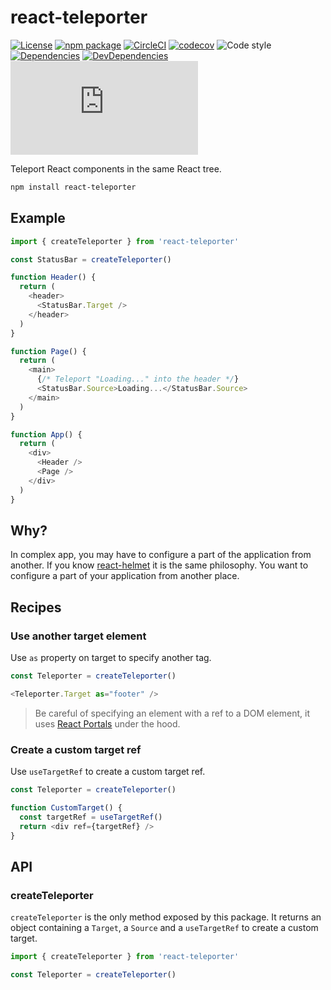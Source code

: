 # react-teleporter

[![License](https://img.shields.io/npm/l/react-teleporter.svg)](https://github.com/smooth-code/react-teleporter/blob/master/LICENSE)
[![npm package](https://img.shields.io/npm/v/react-teleporter/latest.svg)](https://www.npmjs.com/package/react-teleporter)
[![CircleCI](https://circleci.com/gh/smooth-code/react-teleporter/tree/master.svg?style=svg)](https://circleci.com/gh/smooth-code/react-teleporter/tree/master)
[![codecov](https://codecov.io/gh/smooth-code/react-teleporter/branch/master/graph/badge.svg)](https://codecov.io/gh/smooth-code/react-teleporter)
![Code style](https://img.shields.io/badge/code_style-prettier-ff69b4.svg)
[![Dependencies](https://img.shields.io/david/smooth-code/react-teleporter.svg)](https://david-dm.org/smooth-code/react-teleporter)
[![DevDependencies](https://img.shields.io/david/dev/smooth-code/react-teleporter.svg)](https://david-dm.org/smooth-code/react-teleporter?type=dev)
[![Small size](https://img.badgesize.io/https://unpkg.com/react-teleporter/dist/react-teleporter.min.js?compression=gzip)](https://unpkg.com/react-teleporter/dist/react-teleporter.min.js)

Teleport React components in the same React tree.

```bash
npm install react-teleporter
```

## Example

```js
import { createTeleporter } from 'react-teleporter'

const StatusBar = createTeleporter()

function Header() {
  return (
    <header>
      <StatusBar.Target />
    </header>
  )
}

function Page() {
  return (
    <main>
      {/* Teleport "Loading..." into the header */}
      <StatusBar.Source>Loading...</StatusBar.Source>
    </main>
  )
}

function App() {
  return (
    <div>
      <Header />
      <Page />
    </div>
  )
}
```

## Why?

In complex app, you may have to configure a part of the application from another. If you know [react-helmet](https://github.com/nfl/react-helmet) it is the same philosophy. You want to configure a part of your application from another place.

## Recipes

### Use another target element

Use `as` property on target to specify another tag.

```js
const Teleporter = createTeleporter()

<Teleporter.Target as="footer" />
```

> Be careful of specifying an element with a ref to a DOM element, it uses [React Portals](https://reactjs.org/docs/portals.html) under the hood.

### Create a custom target ref

Use `useTargetRef` to create a custom target ref.

```js
const Teleporter = createTeleporter()

function CustomTarget() {
  const targetRef = useTargetRef()
  return <div ref={targetRef} />
}
```

## API

### createTeleporter

`createTeleporter` is the only method exposed by this package. It returns an object containing a `Target`, a `Source` and a `useTargetRef` to create a custom target.

```js
import { createTeleporter } from 'react-teleporter'

const Teleporter = createTeleporter()
```
